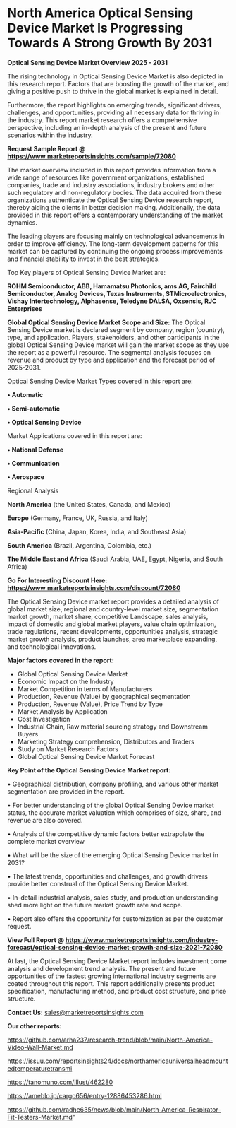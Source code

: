 # North America Optical Sensing Device Market Is Progressing Towards A Strong Growth By 2031

<Strong> Optical Sensing Device Market Overview 2025 - 2031</strong>

The rising technology in Optical Sensing Device Market is also depicted in this research report. Factors that are boosting the growth of the market, and giving a positive push to thrive in the global market is explained in detail.

Furthermore, the report highlights on emerging trends, significant drivers, challenges, and opportunities, providing all necessary data for thriving in the industry. This report market research offers a comprehensive perspective, including an in-depth analysis of the present and future scenarios within the industry.

<strong>Request Sample Report @ <a href=https://www.marketreportsinsights.com/sample/72080>https://www.marketreportsinsights.com/sample/72080</a></strong>

The market overview included in this report provides information from a wide range of resources like government organizations, established companies, trade and industry associations, industry brokers and other such regulatory and non-regulatory bodies. The data acquired from these organizations authenticate the Optical Sensing Device research report, thereby aiding the clients in better decision making. Additionally, the data provided in this report offers a contemporary understanding of the market dynamics.

The leading players are focusing mainly on technological advancements in order to improve efficiency. The long-term development patterns for this market can be captured by continuing the ongoing process improvements and financial stability to invest in the best strategies.

Top Key players of Optical Sensing Device Market are:

<strong>ROHM Semiconductor, ABB, Hamamatsu Photonics, ams AG, Fairchild Semiconductor, Analog Devices, Texas Instruments, STMicroelectronics, Vishay Intertechnology, Alphasense, Teledyne DALSA, Oxsensis, RJC Enterprises</strong>

<strong><b>Global Optical Sensing Device Market Scope and Size:</b></strong>
The Optical Sensing Device market is declared segment by company, region (country), type, and application. Players, stakeholders, and other participants in the global Optical Sensing Device market will gain the market scope as they use the report as a powerful resource. The segmental analysis focuses on revenue and product by type and application and the forecast period of 2025-2031.

Optical Sensing Device Market Types covered in this report are:

<strong>• Automatic

• Semi-automatic

• Optical Sensing Device</strong>

Market Applications covered in this report are:

<strong>• National Defense

• Communication

• Aerospace</strong> 

Regional Analysis

<strong>North America</strong> (the United States, Canada, and Mexico)

<strong>Europe</strong> (Germany, France, UK, Russia, and Italy)

<strong>Asia-Pacific</strong> (China, Japan, Korea, India, and Southeast Asia)

<strong>South America</strong> (Brazil, Argentina, Colombia, etc.)

<strong>The Middle East and Africa</strong> (Saudi Arabia, UAE, Egypt, Nigeria, and South Africa)

<strong>Go For Interesting Discount Here: <a href=https://www.marketreportsinsights.com/discount/72080>https://www.marketreportsinsights.com/discount/72080</a></strong>

The Optical Sensing Device market report provides a detailed analysis of global market size, regional and country-level market size, segmentation market growth, market share, competitive Landscape, sales analysis, impact of domestic and global market players, value chain optimization, trade regulations, recent developments, opportunities analysis, strategic market growth analysis, product launches, area marketplace expanding, and technological innovations.

<strong><b>Major factors covered in the report:</b></strong>
<ul>
  <li>Global Optical Sensing Device Market </li>
  <li>Economic Impact on the Industry</li>
  <li>Market Competition in terms of Manufacturers</li>
  <li>Production, Revenue (Value) by geographical segmentation</li>
  <li>Production, Revenue (Value), Price Trend by Type</li>
  <li>Market Analysis by Application</li>
  <li>Cost Investigation</li>
  <li>Industrial Chain, Raw material sourcing strategy and Downstream Buyers</li>
  <li>Marketing Strategy comprehension, Distributors and Traders</li>
  <li>Study on Market Research Factors</li>
  <li>Global Optical Sensing Device Market Forecast</li>
</ul>

<strong><b>Key Point of the Optical Sensing Device Market report:</b></strong>

• Geographical distribution, company profiling, and various other market segmentation are provided in the report.

• For better understanding of the global Optical Sensing Device market status, the accurate market valuation which comprises of size, share, and revenue are also covered.

• Analysis of the competitive dynamic factors better extrapolate the complete market overview

• What will be the size of the emerging Optical Sensing Device market in 2031?

• The latest trends, opportunities and challenges, and growth drivers provide better construal of the Optical Sensing Device Market.

• In-detail industrial analysis, sales study, and production understanding shed more light on the future market growth rate and scope.

• Report also offers the opportunity for customization as per the customer request.

<strong><b>View Full Report @ <a href=https://www.marketreportsinsights.com/industry-forecast/optical-sensing-device-market-growth-and-size-2021-72080>https://www.marketreportsinsights.com/industry-forecast/optical-sensing-device-market-growth-and-size-2021-72080</a></b></strong>


At last, the Optical Sensing Device Market report includes investment come analysis and development trend analysis. The present and future opportunities of the fastest growing international industry segments are coated throughout this report. This report additionally presents product specification, manufacturing method, and product cost structure, and price structure.

<strong>Contact Us:</strong>
sales@marketreportsinsights.com

<strong>Our other reports:</strong>

<a href=https://github.com/arha237/research-trend/blob/main/North-America-Video-Wall-Market.md>https://github.com/arha237/research-trend/blob/main/North-America-Video-Wall-Market.md</a>

<a href=https://issuu.com/reportsinsights24/docs/northamericauniversalheadmountedtemperaturetransmi>https://issuu.com/reportsinsights24/docs/northamericauniversalheadmountedtemperaturetransmi</a>

<a href=https://tanomuno.com/illust/462280>https://tanomuno.com/illust/462280</a>

<a href=https://ameblo.jp/cargo656/entry-12886453286.html>https://ameblo.jp/cargo656/entry-12886453286.html</a>

<a href=https://github.com/radhe635/news/blob/main/North-America-Respirator-Fit-Testers-Market.md>https://github.com/radhe635/news/blob/main/North-America-Respirator-Fit-Testers-Market.md</a>"
